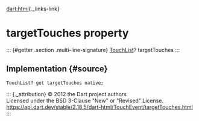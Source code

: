 [dart:html](../../dart-html/dart-html-library){._links-link}

targetTouches property
======================

::: {#getter .section .multi-line-signature}
[TouchList](../touchlist-class)? targetTouches
:::

Implementation {#source}
--------------

``` {.language-dart data-language="dart"}
TouchList? get targetTouches native;
```

::: {._attribution}
© 2012 the Dart project authors\
Licensed under the BSD 3-Clause \"New\" or \"Revised\" License.\
<https://api.dart.dev/stable/2.18.5/dart-html/TouchEvent/targetTouches.html>
:::
